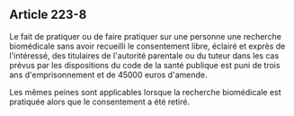 Article 223-8
----
Le fait de pratiquer ou de faire pratiquer sur une personne une recherche
biomédicale sans avoir recueilli le consentement libre, éclairé et exprès de
l'intéressé, des titulaires de l'autorité parentale ou du tuteur dans les cas
prévus par les dispositions du code de la santé publique est puni de trois ans
d'emprisonnement et de 45000 euros d'amende.

Les mêmes peines sont applicables lorsque la recherche biomédicale est pratiquée
alors que le consentement a été retiré.
